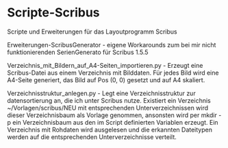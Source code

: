 # Scripte-Scribus

Scripte und Erweiterungen für das Layoutprogramm Scribus

Erweiterungen-ScribusGenerator - eigene Workarounds zum bei mir nicht funktionierenden
SerienGenerato für Scribus 1.5.5

Verzeichnis_mit_Bildern_auf_A4-Seiten_importieren.py - Erzeugt eine Scribus-Datei aus 
einem Verzeichnis mit Bilddaten. Für jedes Bild wird eine A4-Seite generiert, das 
Bild auf Pos (0, 0) gesetzt und auf A4 skaliert.

Verzeichnisstruktur_anlegen.py - Legt eine Verzeichnisstruktur zur datensortierung an, die ich
unter Scribus nutze. Existiert ein Verzeichnis ~/Vorlagen/scribus/NEU mit entsprechenden 
Unterverzeichnissen wird dieser Verzeichnisbaum als Vorlage genommen, ansonsten wird per 
mkdir -p ein Verzeichnisbaum aus den im Script definierten Variablen erzeugt. Ein Verzeichnis
mit Rohdaten wird ausgelesen und die erkannten Dateitypen werden auf die entsprechenden 
Unterverzeichnisse verteilt.


